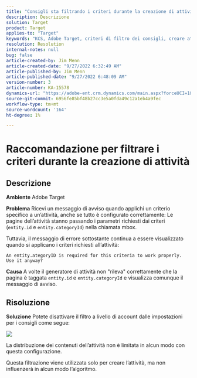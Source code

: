 ```yaml
---
title: "Consigli sta filtrando i criteri durante la creazione di attività"
description: Descrizione
solution: Target
product: Target
applies-to: "Target"
keywords: "KCS, Adobe Target, criteri di filtro dei consigli, creare attività, URL attività, entità, categoryID, entity.id, entity.categoryId"
resolution: Resolution
internal-notes: null
bug: false
article-created-by: Jim Menn
article-created-date: "9/27/2022 6:32:49 AM"
article-published-by: Jim Menn
article-published-date: "9/27/2022 6:48:09 AM"
version-number: 3
article-number: KA-15578
dynamics-url: "https://adobe-ent.crm.dynamics.com/main.aspx?forceUCI=1&pagetype=entityrecord&etn=knowledgearticle&id=21d2912e-2e3e-ed11-9db1-0022480866ad"
source-git-commit: 6956fe85bf48b27cc3e5a0fda49c12a1eb4a9fec
workflow-type: tm+mt
source-wordcount: '164'
ht-degree: 1%

---
```


# Raccomandazione per filtrare i criteri durante la creazione di attività

## Descrizione


<b>Ambiente</b>
Adobe Target

<b>Problema</b>
Ricevi un messaggio di avviso quando applichi un criterio specifico a un’attività, anche se tutto è configurato correttamente: Le pagine dell’attività stanno passando i parametri richiesti dai criteri (`entity.id` e `entity.categoryId`) nella chiamata mbox.

Tuttavia, il messaggio di errore sottostante continua a essere visualizzato quando si applicano i criteri richiesti all’attività:


```
An entity.ategoryID is required for this criteria to work properly. Use it anyway?
```


<b>Causa</b>
A volte il generatore di attività non &quot;rileva&quot; correttamente che la pagina è taggata `entity.id` e `entity.categoryId` e visualizza comunque il messaggio di avviso.




## Risoluzione


<b>Soluzione</b>
Potete disattivare il filtro a livello di account dalle impostazioni per i consigli come segue:

![](http://omniture.custhelp.com/ci/inlineImage/get/3041012/5090ecb0bec7673ef3ad943bd35f9095)

La distribuzione dei contenuti dell’attività non è limitata in alcun modo con questa configurazione.

Questa filtrazione viene utilizzata solo per creare l’attività, ma non influenzerà in alcun modo l’algoritmo.
